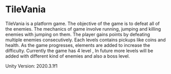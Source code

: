 # TileVania

TileVania is a platform game. The objective of the game is to defeat all of the enemies.
The mechanics of game involve running, jumping and killing enemies with jumping on them. 
The player gains points by defeating multiple enemies consecutively. Each levels contains pickups like coins and health. 
As the game progresses, elements are added to increase the difficulty. 
Currently the game has 4 level , In future more levels will be added with different kind of enemies and also a boss level. 


Unity Version: 2020.3.1f1
